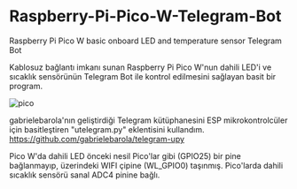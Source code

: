 # Raspberry-Pi-Pico-W-Telegram-Bot
Raspberry Pi Pico W basic onboard LED and temperature sensor Telegram Bot

Kablosuz bağlantı imkanı sunan Raspberry Pi Pico W'nun dahili LED'i ve sıcaklık sensörünün Telegram Bot ile kontrol edilmesini sağlayan basit bir program.

![pico](https://user-images.githubusercontent.com/62475996/178732305-c20e8080-6a2e-4a8f-bee0-962d29fee346.jpg)


gabrielebarola'nın geliştirdiği Telegram kütüphanesini ESP mikrokontrolcüler için basitleştiren  "utelegram.py" eklentisini kullandım.
https://github.com/gabrielebarola/telegram-upy


Pico W'da dahili LED önceki nesil Pico'lar gibi (GPIO25) bir pine bağlanmayıp, üzerindeki WIFI çipine (WL_GPIO0) taşınmış. 
Pico'larda dahili sıcaklık sensörü sanal ADC4 pinine bağlı. 
